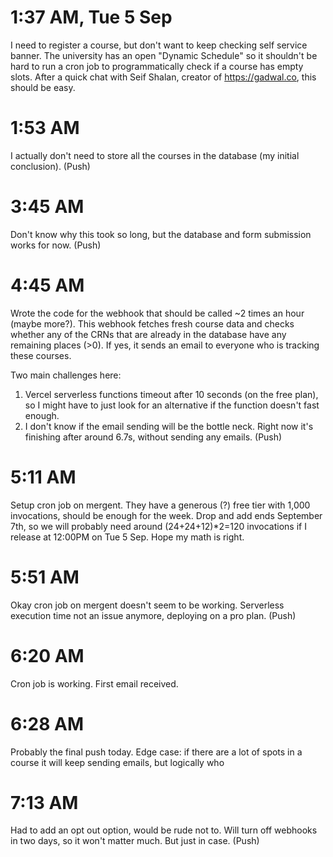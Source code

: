 # 1:37 AM, Tue 5 Sep

I need to register a course, but don't want to keep checking self service banner. The university has an open "Dynamic Schedule" so it shouldn't be hard to run a cron job to programmatically check if a course has empty slots. After a quick chat with Seif Shalan, creator of https://gadwal.co, this should be easy.

# 1:53 AM

I actually don't need to store all the courses in the database (my initial conclusion). (Push)

# 3:45 AM

Don't know why this took so long, but the database and form submission works for now. (Push)

# 4:45 AM

Wrote the code for the webhook that should be called ~2 times an hour (maybe more?). This webhook fetches fresh course data and checks whether any of the CRNs that are already in the database have any remaining places (>0). If yes, it sends an email to everyone who is tracking these courses.

Two main challenges here:

1. Vercel serverless functions timeout after 10 seconds (on the free plan), so I might have to just look for an alternative if the function doesn't fast enough.
2. I don't know if the email sending will be the bottle neck. Right now it's finishing after around 6.7s, without sending any emails.
   (Push)

# 5:11 AM

Setup cron job on mergent. They have a generous (?) free tier with 1,000 invocations, should be enough for the week. Drop and add ends September 7th, so we will probably need around (24+24+12)\*2=120 invocations if I release at 12:00PM on Tue 5 Sep. Hope my math is right.

# 5:51 AM

Okay cron job on mergent doesn't seem to be working. Serverless execution time not an issue anymore, deploying on a pro plan. (Push)

# 6:20 AM

Cron job is working. First email received.

# 6:28 AM

Probably the final push today. Edge case: if there are a lot of spots in a course it will keep sending emails, but logically who

# 7:13 AM

Had to add an opt out option, would be rude not to. Will turn off webhooks in two days, so it won't matter much. But just in case. (Push)